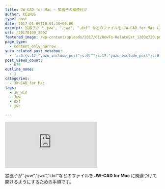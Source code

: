 ```yaml
---
title: JW-CAD for Mac – 拡張子の関連付け
author: KEINOS
type: post
date: 2017-01-09T10:01:38+00:00
excerpt: 拡張子が ".jww", ".jwc", ".dxf" などのファイルを JW-CAD for Mac に関連づけて開けるようにするための手順です。
url: /20170109_2062
featured_image: /wp-content/uploads/2017/01/HowTo-RelateExt_1280x720.png
page_type:
  - content_only_narrow
yuzo_related_post_metabox:
  - 'a:3:{s:17:"yuzo_include_post";s:0:"";s:17:"yuzo_exclude_post";s:0:"";s:21:"yuzo_disabled_related";N;}'
post_views_count:
  - 678
outline_none:
  - 1
categories:
  - JW-CAD_for_Mac
tags:
  - Jw_win
  - Jww
  - dxf
  - jwc

---
```

<div id="ytWrapper">
  <iframe id="ytContent" src="https://www.youtube-nocookie.com/embed/qv8bIe9nQXI" frameborder="0" allowfullscreen></iframe>
</div>

拡張子が&#8221;.jww&#8221;,&#8221;.jwc&#8221;,&#8221;.dxf&#8221;などのファイルを **JW-CAD for Mac** に関連づけて開けるようにするための手順です。